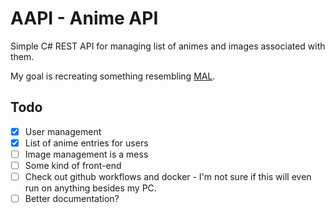 # AAPI - Anime API

Simple C# REST API for managing list of animes and images associated with them.

My goal is recreating something resembling [MAL](https://myanimelist.net).

## Todo

- [x] User management
- [x] List of anime entries for users
- [ ] Image management is a mess
- [ ] Some kind of front-end
- [ ] Check out github workflows and docker - I'm not sure if this will even run on anything besides my PC.
- [ ] Better documentation?
